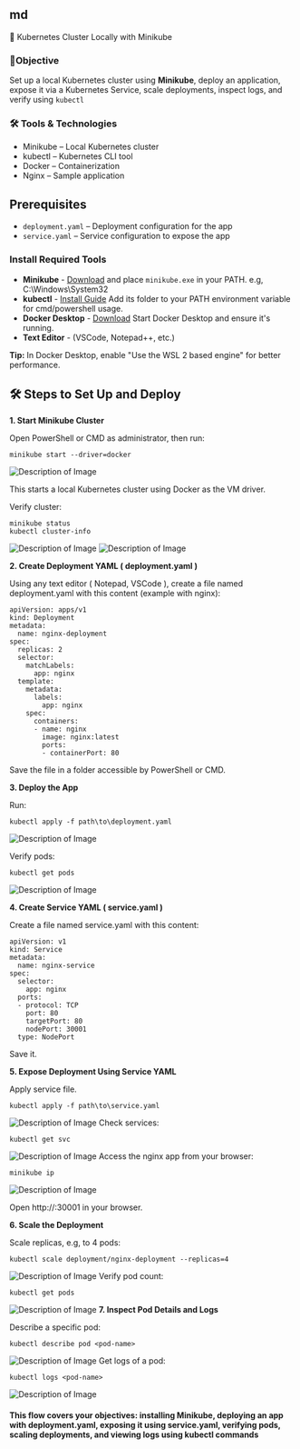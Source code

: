 ## md
🚀 Kubernetes Cluster Locally with Minikube

### 🎯Objective

Set up a local Kubernetes cluster using **Minikube**, deploy an application, expose it via a Kubernetes Service, scale deployments, inspect logs, and verify using ```kubectl```

### 🛠️ Tools & Technologies

* Minikube – Local Kubernetes cluster
* kubectl – Kubernetes CLI tool
* Docker – Containerization 
* Nginx – Sample application

## Prerequisites
- `deployment.yaml` – Deployment configuration for the app  
- `service.yaml` – Service configuration to expose the app  

### Install Required Tools
- **Minikube** - [Download](https://github.com/kubernetes/minikube/releases/latest) and place `minikube.exe` in your PATH. e.g, C:\Windows\System32
- **kubectl** - [Install Guide](https://kubernetes.io/docs/tasks/tools/install-kubectl-windows/) Add its folder to your PATH environment variable for cmd/powershell usage.
- **Docker Desktop** - [Download](https://www.docker.com/products/docker-desktop) Start Docker Desktop and ensure it's running.
- **Text Editor** - (VSCode, Notepad++, etc.)

**Tip:** In Docker Desktop, enable "Use the WSL 2 based engine" for better performance.

## 🛠️ Steps to Set Up and Deploy

**1. Start Minikube Cluster** 

Open PowerShell or CMD as administrator, then run:
```
minikube start --driver=docker
```
![Description of Image](images/1.png)

This starts a local Kubernetes cluster using Docker as the VM driver.

Verify cluster:

```
minikube status
kubectl cluster-info
```
![Description of Image](images/2.png)
![Description of Image](images/3.png)

**2. Create Deployment YAML ( deployment.yaml )**

Using any text editor ( Notepad, VSCode ), create a file named deployment.yaml with this content (example with nginx):
```
apiVersion: apps/v1
kind: Deployment
metadata:
  name: nginx-deployment
spec:
  replicas: 2
  selector:
    matchLabels:
      app: nginx
  template:
    metadata:
      labels:
        app: nginx
    spec:
      containers:
      - name: nginx
        image: nginx:latest
        ports:
        - containerPort: 80
```
Save the file in a folder accessible by PowerShell or CMD.

**3. Deploy the App**

Run:
```
kubectl apply -f path\to\deployment.yaml
```
![Description of Image](images/4.png)

Verify pods:
```
kubectl get pods
```
![Description of Image](images/5.png)

**4. Create Service YAML ( service.yaml )**

Create a file named service.yaml with this content:
```
apiVersion: v1
kind: Service
metadata:
  name: nginx-service
spec:
  selector:
    app: nginx
  ports:
  - protocol: TCP
    port: 80
    targetPort: 80
    nodePort: 30001
  type: NodePort
```
Save it.

**5. Expose Deployment Using Service YAML**

Apply service file.
```
kubectl apply -f path\to\service.yaml
```
![Description of Image](images/6.png)
Check services:
```
kubectl get svc
```
![Description of Image](images/7.png)
Access the nginx app from your browser:
```
minikube ip
```
![Description of Image](images/8.png)

Open http://<minikube-ip>:30001 in your browser.

**6. Scale the Deployment**

Scale replicas, e.g, to 4 pods:
```
kubectl scale deployment/nginx-deployment --replicas=4
```
![Description of Image](images/9.png)
Verify pod count:
```
kubectl get pods
```
![Description of Image](images/10.png)
**7. Inspect Pod Details and Logs**

Describe a specific pod:
```
kubectl describe pod <pod-name>
```
![Description of Image](images/11.png)
Get logs of a pod:
```
kubectl logs <pod-name>
```
![Description of Image](images/12.png)
#### This flow covers your objectives: installing Minikube, deploying an app with deployment.yaml, exposing it using service.yaml, verifying pods, scaling deployments, and viewing logs using kubectl commands

